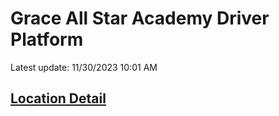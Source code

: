 # Grace All Star Academy Driver Platform
Latest update: 11/30/2023 10:01 AM

## [Location Detail](Location_detail.md)
